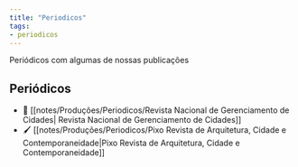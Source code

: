 ```yaml
---
title: "Periodicos"
tags: 
- periodicos
---
```


Periódicos com algumas de nossas publicações

## Periódicos
-  🌃 [[notes/Produções/Periodicos/Revista Nacional de Gerenciamento de Cidades| Revista Nacional de Gerenciamento de Cidades]]
- 🖌️ [[notes/Produções/Periodicos/Pixo Revista de Arquitetura, Cidade e Contemporaneidade|Pixo Revista de Arquitetura, Cidade e Contemporaneidade]]

